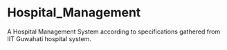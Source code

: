 # Hospital_Management

A Hospital Management System according to specifications gathered from IIT Guwahati hospital system.  
